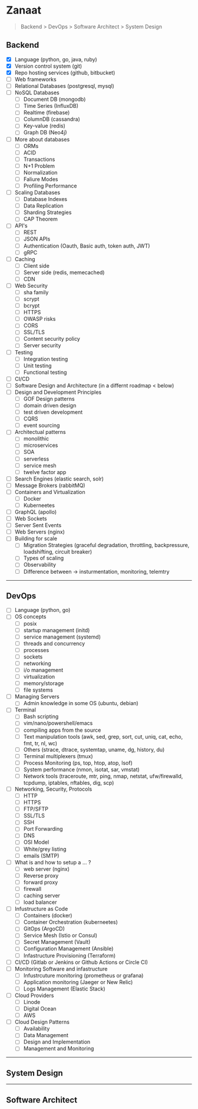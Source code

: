 # Zanaat

> Backend > DevOps > Software Architect > System Design

## Backend

- [x] Language (python, go, java, ruby)
- [x] Version control system (git)
- [x] Repo hosting services (github, bitbucket)
- [ ] Web frameworks
- [ ] Relational Databases (postgresql, mysql)
- [ ] NoSQL Databases
  - [ ] Document DB (mongodb)
  - [ ] Time Series (InfluxDB)
  - [ ] Realtime (firebase)
  - [ ] ColumnDB (cassandra)
  - [ ] Key-value (redis)
  - [ ] Graph DB (Neo4j)
- [ ] More about databases
  - [ ] ORMs
  - [ ] ACID
  - [ ] Transactions
  - [ ] N+1 Problem
  - [ ] Normalization
  - [ ] Faliure Modes
  - [ ] Profiling Performance
- [ ] Scaling Databases
  - [ ] Database Indexes
  - [ ] Data Replication
  - [ ] Sharding Strategies
  - [ ] CAP Theorem
- [ ] API's
  - [ ] REST
  - [ ] JSON APIs
  - [ ] Authentication (Oauth, Basic auth, token auth, JWT)
  - [ ] gRPC
- [ ] Caching
  - [ ] Client side
  - [ ] Server side (redis, memecached)
  - [ ] CDN
- [ ] Web Security 
  - [ ] sha family
  - [ ] scrypt
  - [ ] bcrypt
  - [ ] HTTPS
  - [ ] OWASP risks
  - [ ] CORS
  - [ ] SSL/TLS
  - [ ] Content security policy
  - [ ] Server security
- [ ] Testing
  - [ ] Integration testing
  - [ ] Unit testing
  - [ ] Functional testing
- [ ] CI/CD
- [ ] Software Design and Architecture (in a differnt roadmap < below)
- [ ] Design and Development Principles
  - [ ] GOF Design patterns
  - [ ] domain driven design
  - [ ] test driven development
  - [ ] CQRS
  - [ ] event sourcing
- [ ] Architectual patterns
  - [ ] monolithic
  - [ ] microservices
  - [ ] SOA
  - [ ] serverless
  - [ ] service mesh
  - [ ] twelve factor app
- [ ] Search Engines (elastic search, solr)
- [ ] Message Brokers (rabbitMQ)
- [ ] Containers and Virtualization
  - [ ] Docker
  - [ ] Kuberneetes
- [ ] GraphQL (apollo)
- [ ] Web Sockets
- [ ] Server Sent Events
- [ ] Web Servers (nginx)
- [ ] Building for scale
  - [ ] Migration Strategies (graceful degradation, throttling, backpressure, loadshifting, circuit breaker)
  - [ ] Types of scaling
  - [ ] Observability
  - [ ] Difference between -> insturmentation, monitoring, telemtry
  
 ---
  
 ## DevOps

- [ ] Language (python, go)
- [ ] OS concepts 
  - [ ] posix
  - [ ] startup management (initd)
  - [ ] service management (systemd)
  - [ ] threads and concurrency
  - [ ] processes
  - [ ] sockets
  - [ ] networking
  - [ ] i/o management
  - [ ] virtualization
  - [ ] memory/storage
  - [ ] file systems
- [ ] Managing Servers
  - [ ] Admin knowledge in some OS (ubuntu, debian)
- [ ] Terminal
  - [ ] Bash scripting
  - [ ] vim/nano/powershell/emacs
  - [ ] compiling apps from the source
  - [ ] Text manipulation tools (awk, sed, grep, sort, cut, uniq, cat, echo, fmt, tr, nl, wc)
  - [ ] Others (strace, dtrace, systemtap, uname, dg, history, du)
  - [ ] Terminal multiplexers (tmux)
  - [ ] Process Monitoring (ps, top, htop, atop, lsof)
  - [ ] System performance (nmon, isotat, sar, vmstat)
  - [ ] Network tools (traceroute, mtr, ping, nmap, netstat, ufw/firewalld, tcpdump, iptables, nftables, dig, scp)
- [ ] Networking, Security, Protocols
  - [ ] HTTP
  - [ ] HTTPS
  - [ ] FTP/SFTP
  - [ ] SSL/TLS
  - [ ] SSH
  - [ ] Port Forwarding
  - [ ] DNS
  - [ ] OSI Model
  - [ ] White/grey listing
  - [ ] emails (SMTP)
- [ ] What is and how to setup a ... ?
  - [ ] web server (nginx)
  - [ ] Reverse proxy
  - [ ] forward proxy
  - [ ] firewall
  - [ ] caching server
  - [ ] load balancer
- [ ] Infustructure as Code
  - [ ] Containers (docker)
  - [ ] Container Orchestration (kuberneetes)
  - [ ] GitOps (ArgoCD)
  - [ ] Service Mesh (Istio or Consul)
  - [ ] Secret Management (Vault)
  - [ ] Configuration Management (Ansible)
  - [ ] Infastructure Provisioning (Terraform)
- [ ] CI/CD (Gitlab or Jenkins or Github Actions or Circle CI)
- [ ] Monitoring Software and infastructure
  - [ ] Infustrcuture monitoring (prometheus or grafana)
  - [ ] Application monitoring (Jaeger or New Relic)
  - [ ] Logs Management (Elastic Stack)
- [ ] Cloud Providers
  - [ ] Linode
  - [ ] Digital Ocean
  - [ ] AWS
- [ ] Cloud Design Patterns
  - [ ] Availability
  - [ ] Data Management
  - [ ] Design and Implementation
  - [ ] Management and Monitoring
  
---

## System Design


---

## Software Architect
